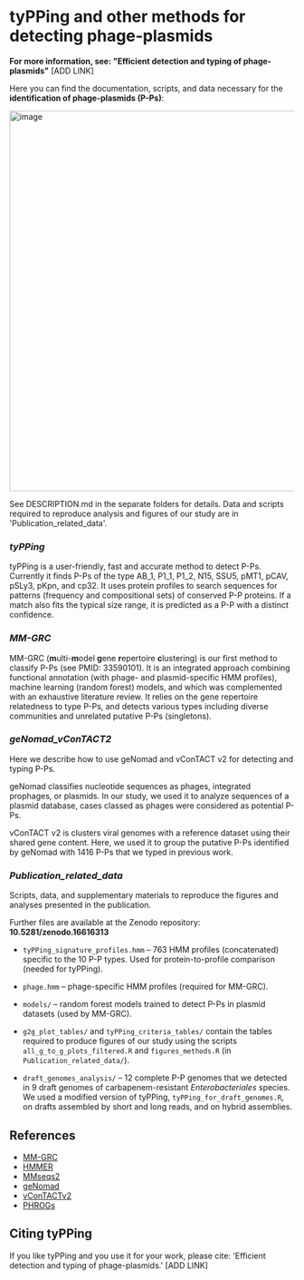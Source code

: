 # **tyPPing** and other methods for detecting phage-plasmids

**For more information, see: "Efficient detection and typing of phage-plasmids"** [ADD LINK]

Here you can find the documentation, scripts, and data necessary for the **identification of phage-plasmids (P-Ps)**:

<img width="2080" height="671" alt="image" src="https://github.com/user-attachments/assets/cab2eaea-9ef7-4b0d-8e31-ddf640d4e10f" />

See DESCRIPTION.md in the separate folders for details. Data and scripts required to reproduce analysis and figures of our study are in 'Publication_related_data'.

### *tyPPing*

tyPPing is a user-friendly, fast and accurate method to detect P-Ps. Currently it finds P-Ps of the type AB_1, P1_1, P1_2, N15, SSU5, pMT1, pCAV, pSLy3, pKpn, and cp32.
It uses protein profiles to search sequences for patterns (frequency and compositional sets) of conserved P-P proteins. If a match also fits the typical size range, it is predicted as a P-P with a distinct confidence.

### *MM-GRC*

MM-GRC (**m**ulti-**m**odel **g**ene **r**epertoire **c**lustering) is our first method to classify P-Ps (see PMID: 33590101). It is an integrated approach combining functional annotation (with phage- and plasmid-specific HMM profiles), machine learning (random forest) models, and which was complemented with an exhaustive literature review. It relies on the gene repertoire relatedness to type P-Ps, and detects various types including diverse communities and unrelated putative P-Ps (singletons).

### *geNomad_vConTACT2*

Here we describe how to use geNomad and vConTACT v2 for detecting and typing P-Ps.

geNomad classifies nucleotide sequences as phages, integrated prophages, or plasmids. In our study, we used it to analyze sequences of a plasmid database, cases classed as phages were considered as potential P-Ps.

vConTACT v2 is clusters viral genomes with a reference dataset using their shared gene content. Here, we used it to group the putative P-Ps identified by geNomad with 1416 P-Ps that we typed in previous work.

### *Publication_related_data*

Scripts, data, and supplementary materials to reproduce the figures and analyses presented in the publication.

Further files are available at the Zenodo repository: **10.5281/zenodo.16616313**

-   `tyPPing_signature_profiles.hmm` – 763 HMM profiles (concatenated) specific to the 10 P-P types. Used for protein-to-profile comparison (needed for tyPPing).

-   `phage.hmm` – phage-specific HMM profiles (required for MM-GRC).

-   `models/` – random forest models trained to detect P-Ps in plasmid datasets (used by MM-GRC).

-   `g2g_plot_tables/` and `tyPPing_criteria_tables/` contain the tables required to produce figures of our study using the scripts `all_g_to_g_plots_filtered.R` and `figures_methods.R` (in `Publication_related_data/`).

-   `draft_genomes_analysis/` – 12 complete P-P genomes that we detected in 9 draft genomes of carbapenem-resistant *Enterobacteriales* species. We used a modified version of tyPPing, `tyPPing_for_draft_genomes.R`, on drafts assembled by short and long reads, and on hybrid assemblies.

## References

-   [MM-GRC](https://pmc.ncbi.nlm.nih.gov/articles/PMC7969092/)
-   [HMMER](https://github.com/EddyRivasLab/hmmer)
-   [MMseqs2](https://github.com/soedinglab/MMseqs2)
-   [geNomad](https://portal.nersc.gov/genomad/index.html)
-   [vConTACTv2](https://bitbucket.org/MAVERICLab/vcontact2/src/master/)
-   [PHROGs](https://phrogs.lmge.uca.fr/)

## Citing tyPPing
If you like tyPPing and you use it for your work, please cite: 
'Efficient detection and typing of phage-plasmids.'
[ADD LINK]


